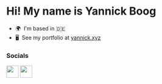 Hi! My name is Yannick Boog
====================================================================================================================================

* 🌍  I'm based in 🇩🇪
* 🖥️  See my portfolio at [yannick.xyz](http://yannick.xyz)

### Socials

<p align="left"><a href="https://www.linkedin.com/in/yannick-boog" target="_blank" rel="noreferrer"><img src="https://raw.githubusercontent.com/danielcranney/readme-generator/main/public/icons/socials/linkedin.svg" width="32" height="32" /></a> <a href="http://www.medium.com/@YannickBoog" target="_blank" rel="noreferrer"><img src="https://raw.githubusercontent.com/danielcranney/readme-generator/main/public/icons/socials/medium-dark.svg" width="32" height="32" /></a></p>
